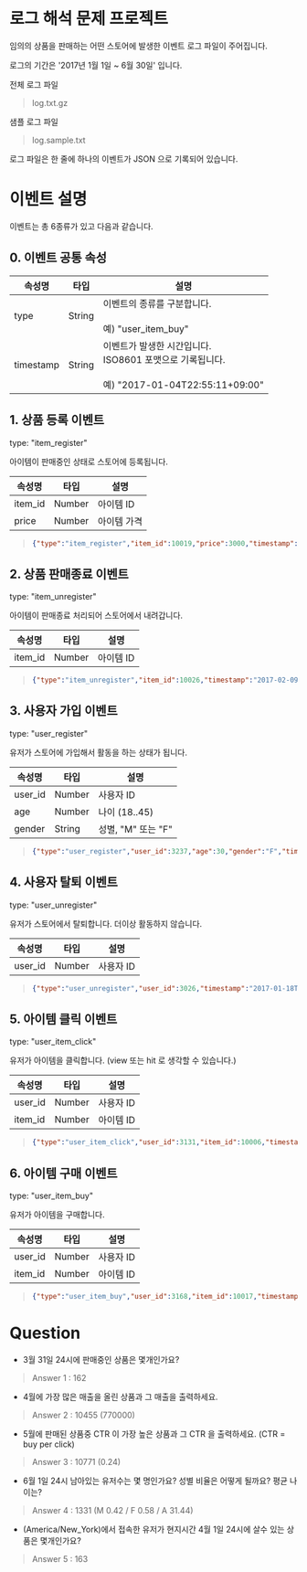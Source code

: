 # 로그 해석 문제 프로젝트

임의의 상품을 판매하는 어떤 스토어에 발생한 이벤트 로그 파일이 주어집니다.

로그의 기간은 '2017년 1월 1일 ~ 6월 30일' 입니다.

전체 로그 파일
> log.txt.gz

샘플 로그 파일
> log.sample.txt


로그 파일은 한 줄에 하나의 이벤트가 JSON 으로 기록되어 있습니다.

# 이벤트 설명
이벤트는 총 6종류가 있고 다음과 같습니다.

## 0. 이벤트 공통 속성

| 속성명 | 타입 | 설명 |
| ---  | --- | --- | 
| type | String | 이벤트의 종류를 구분합니다. <br><br> 예) "user_item_buy" |
| timestamp | String | 이벤트가 발생한 시간입니다. <br> ISO8601 포맷으로 기록됩니다. <br><br> 예) "2017-01-04T22:55:11+09:00" | 

## 1. 상품 등록 이벤트

type: "item_register"

아이템이 판매중인 상태로 스토어에 등록됩니다.

| 속성명 | 타입 | 설명 |
| ---  | --- | --- | 
| item_id | Number | 아이템 ID |
| price | Number | 아이템 가격 |


> ```json
> {"type":"item_register","item_id":10019,"price":3000,"timestamp":"2017-01-04T00:00:00+09:00"}
> ```

## 2. 상품 판매종료 이벤트

type: "item_unregister"

아이템이 판매종료 처리되어 스토어에서 내려갑니다.

| 속성명 | 타입 | 설명 |
| ---  | --- | --- | 
| item_id | Number | 아이템 ID |

> ```json
> {"type":"item_unregister","item_id":10026,"timestamp":"2017-02-09T00:00:00+09:00"}
> ```

## 3. 사용자 가입 이벤트

type: "user_register"

유저가 스토어에 가입해서 활동을 하는 상태가 됩니다.

| 속성명 | 타입 | 설명 |
| ---  | --- | --- | 
| user_id | Number | 사용자 ID |
| age | Number | 나이 (18..45) |
| gender | String | 성별, "M" 또는 "F" |

> ```json
> {"type":"user_register","user_id":3237,"age":30,"gender":"F","timestamp":"2017-01-04T19:57:09+09:00"}
> ```

## 4. 사용자 탈퇴 이벤트

type: "user_unregister"

유저가 스토어에서 탈퇴합니다. 더이상 활동하지 않습니다.

| 속성명 | 타입 | 설명 |
| ---  | --- | --- | 
| user_id | Number | 사용자 ID |

> ```json
> {"type":"user_unregister","user_id":3026,"timestamp":"2017-01-18T05:21:27+09:00"}
> ```

## 5. 아이템 클릭 이벤트

type: "user_item_click"

유저가 아이템을 클릭합니다. (view 또는 hit 로 생각할 수 있습니다.)

| 속성명 | 타입 | 설명 |
| ---  | --- | --- | 
| user_id | Number | 사용자 ID |
| item_id | Number | 아이템 ID |

> ```json
> {"type":"user_item_click","user_id":3131,"item_id":10006,"timestamp":"2017-01-04T20:42:53+09:00"}
> ```

## 6. 아이템 구매 이벤트

type: "user_item_buy"

유저가 아이템을 구매합니다. 

| 속성명 | 타입 | 설명 |
| ---  | --- | --- | 
| user_id | Number | 사용자 ID |
| item_id | Number | 아이템 ID |

> ```json
> {"type":"user_item_buy","user_id":3168,"item_id":10017,"timestamp":"2017-01-04T16:21:47+09:00"}
> ```

# Question

* 3월 31일 24시에 판매중인 상품은 몇개인가요?
> Answer 1 : 162

* 4월에 가장 많은 매출을 올린 상품과 그 매출을 출력하세요.
> Answer 2 : 10455 (770000)

* 5월에 판매된 상품중 CTR 이 가장 높은 상품과 그 CTR 을 출력하세요. (CTR = buy per click)
> Answer 3 : 10771 (0.24)

* 6월 1일 24시 남아있는 유저수는 몇 명인가요? 성별 비율은 어떻게 될까요? 평균 나이는?
> Answer 4 : 1331 (M 0.42 / F 0.58 / A 31.44)

* (America/New_York)에서 접속한 유저가 현지시간 4월 1일 24시에 살수 있는 상품은 몇개인가요?
> Answer 5 : 163
